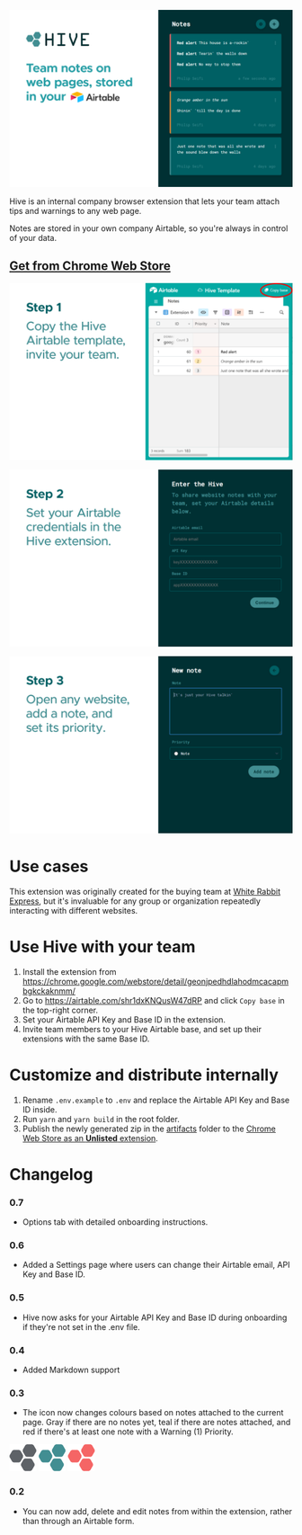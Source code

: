 ![Hive Notes Chrome Extension](readme/screenshot-1.png)

Hive is an internal company browser extension that lets your team attach tips and warnings to any web page.

Notes are stored in your own company Airtable, so you're always in control of your data.

## [Get from Chrome Web Store](https://chrome.google.com/webstore/detail/geonjpedhdlahodmcacapmbgkckaknmm/)

![Hive Notes Settings](readme/screenshot-2.png)

![Hive Notes Add Note](readme/screenshot-3.png)

![Hive Notes Share Notes](readme/screenshot-4.png)

# Use cases

This extension was originally created for the buying team at [White Rabbit Express](https://www.whiterabbitexpress.com/), but it's invaluable for any group or organization repeatedly interacting with different websites.

# Use Hive with your team
1. Install the extension from https://chrome.google.com/webstore/detail/geonjpedhdlahodmcacapmbgkckaknmm/
2. Go to https://airtable.com/shr1dxKNQusW47dRP and click `Copy base` in the top-right corner.
3. Set your Airtable API Key and Base ID in the extension.
4. Invite team members to your Hive Airtable base, and set up their extensions with the same Base ID.

# Customize and distribute internally
1. Rename `.env.example` to `.env` and replace the Airtable API Key and Base ID inside.
2. Run `yarn` and `yarn build` in the root folder.
3. Publish the newly generated zip in the [artifacts](artifacts) folder to the [Chrome Web Store as an **Unlisted** extension](https://support.google.com/chrome/a/answer/2714278?hl=en).

# Changelog
### 0.7
- Options tab with detailed onboarding instructions.

### 0.6
- Added a Settings page where users can change their Airtable email, API Key and Base ID.

### 0.5
- Hive now asks for your Airtable API Key and Base ID during onboarding if they're not set in the .env file.

### 0.4
- Added Markdown support

### 0.3
- The icon now changes colours based on notes attached to the current page. Gray if there are no notes yet, teal if there are notes attached, and red if there's at least one note with a Warning (1) Priority.

![Hive icon - No notes](public/icons/48.png) ![Hive icon - Notes](public/icons/48-on.png) ![Hive icon - Warning note](public/icons/48-warning.png)

### 0.2
- You can now add, delete and edit notes from within the extension, rather than through an Airtable form.
